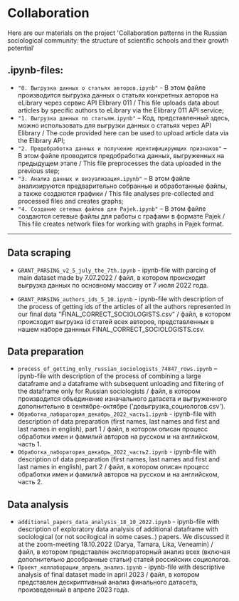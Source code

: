 # Collaboration
Here are our materials on the project 'Collaboration patterns in the Russian sociological community: the structure of scientific schools and their growth potential'

## .ipynb-files:
* `"0. Выгрузка данных о статьях авторов.ipynb"` - В этом файле производится выгрузка данных о статьях конкретных авторов на eLibrary через сервис API Elibrary 011 / This file uploads data about articles by specific authors to eLibrary via the Elibrary 011 API service;
* `"1. Выгрузка данных по статьям.ipynb"` – Код, представленный здесь, можно использовать для выгрузки данных о статьях через API Elibrary / The code provided here can be used to upload article data via the Elibrary API;
* `"2. Предобработка данных и получение идентифицирующих признаков"` – В этом файле проводится предобработка данных, выгруженных на предыдущем этапе / This file preprocesses the data uploaded in the previous step;
* `"3. Анализ данных и визуализация.ipynb"` – В этом файле анализируются предварительно собранные и обработанные файлы, а также создаются графики / This file analyses pre-collected and processed files and creates graphs;
* `"4. Создание сетевых файлов для Pajek.ipynb"` – В этом файле создаются сетевые файлы для работы с графами в формате Pajek  / This file creates network files for working with graphs in Pajek format.

----

## Data scraping
- `GRANT_PARSING_v2_5_july_the_7th.ipynb` - ipynb-file with parcing of main dataset made by 7.07.2022 / файл, в котором происходит выгрузка данных по основному массиву от 7 июля 2022 года. 

- `GRANT_PARSING_authors_ids_5_10.ipynb` - ipynb-file with description of the process of getting ids of the articles of all the authors represented in our final data "FINAL_CORRECT_SOCIOLOGISTS.csv" / файл, в котором происходит выгрузка id статей всех авторов, представленных в нашем наборе даннных FINAL_CORRECT_SOCIOLOGISTS.csv.

## Data preparation
- `process_of_getting_only_russian_sociologists_74847_rows.ipynb` – ipynb-file with description of the process of combining a large dataframe and a dataframe with subsequent unloading and filtering of the dataframe only for Russian sociologists / файл, в котором производится объединение изначального датасета и выгруженного дополнительно в сентябре-октябре ('довыгрузка_социологов.csv').
- `Обработка_лаборатория_декабрь_2022_часть1.ipynb` - ipynb-file with description of data preparation (first names, last names and first and last names in english), part 1 / файл, в котором описан процесс обработки имен и фамилий авторов на русском и на английском, часть 1.
- `Обработка_лаборатория_декабрь_2022_часть2.ipynb` - ipynb-file with description of data preparation (first names, last names and first and last names in english), part 2 / файл, в котором описан процесс обработки имен и фамилий авторов на русском и на английском, часть 2.


## Data analysis
- `additional_papers_data_analysis_18_10_2022.ipynb` - ipynb-file with description of exploratory data analysis of additional dataframe with sociological (or not socilogical in some cases..) papers. We discussed it at the zoom-meeting 18.10.2022 (Darya, Tamara, Lika, Veneamin) / файл, в котором представлен эксплораторный анализ всех (включая дополнительно дособранные статьи) статей российских социологов.
- `Проект_коллаборации_апрель_анализ.ipynb` - ipynb-file with descriptive analysis of final dataset made in april 2023 / файл, в котором представлен дескриптивный анализ финального датасета, произведенный в апреле 2023 года.
